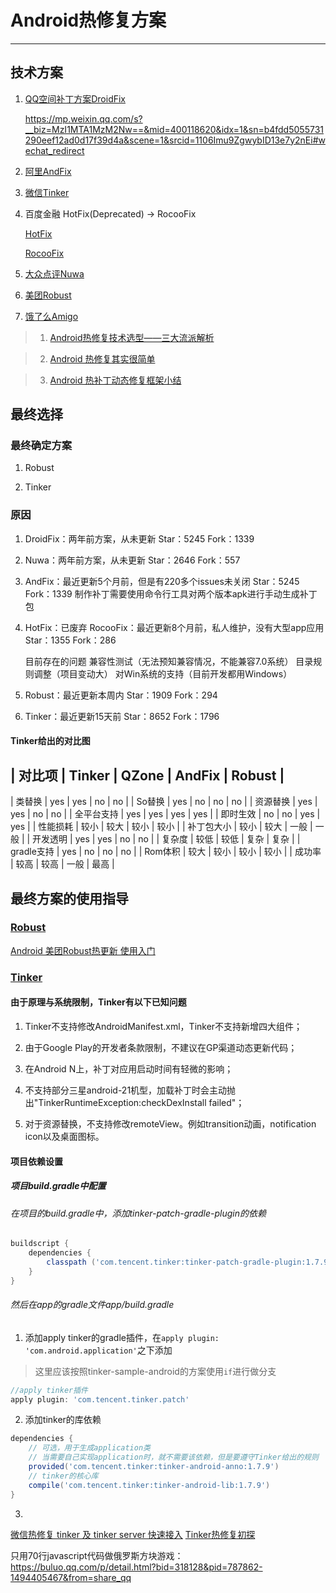 # Android热修复方案
---

## 技术方案

1. [QQ空间补丁方案DroidFix](https://github.com/bunnyblue/DroidFix)
    
    https://mp.weixin.qq.com/s?__biz=MzI1MTA1MzM2Nw==&mid=400118620&idx=1&sn=b4fdd5055731290eef12ad0d17f39d4a&scene=1&srcid=1106Imu9ZgwybID13e7y2nEi#wechat_redirect

2. [阿里AndFix](https://github.com/alibaba/AndFix)

3. [微信Tinker](https://github.com/Tencent/tinker)

4. 百度金融 HotFix(Deprecated) -> RocooFix

    [HotFix](https://github.com/dodola/HotFix)

    [RocooFix](https://github.com/dodola/RocooFix)

5. [大众点评Nuwa](https://github.com/jasonross/Nuwa)

6. [美团Robust](https://github.com/Meituan-Dianping/Robust)

7. [饿了么Amigo](https://github.com/eleme/Amigo)


> 1. [Android热修复技术选型——三大流派解析](http://www.chinaz.com/news/2016/0912/579753.shtml)

> 2. [Android 热修复其实很简单](http://blog.csdn.net/qq_31530015/article/details/51785228?locationNum=11)

> 3. [Android 热补丁动态修复框架小结](http://blog.csdn.net/lmj623565791/article/details/49883661)



## 最终选择

### 最终确定方案
1. Robust

2. Tinker


### 原因
1. DroidFix：两年前方案，从未更新 Star：5245 Fork：1339

2. Nuwa：两年前方案，从未更新 Star：2646 Fork：557

3. AndFix：最近更新5个月前，但是有220多个issues未关闭 Star：5245 Fork：1339
    制作补丁需要使用命令行工具对两个版本apk进行手动生成补丁包

4. HotFix：已废弃
   RocooFix：最近更新8个月前，私人维护，没有大型app应用 Star：1355 Fork：286

    目前存在的问题
    兼容性测试（无法预知兼容情况，不能兼容7.0系统）
    目录规则调整（项目变动大）
    对Win系统的支持（目前开发都用Windows）

5. Robust：最近更新本周内 Star：1909 Fork：294

6. Tinker：最近更新15天前 Star：8652 Fork：1796


#### Tinker给出的对比图

| 对比项     | Tinker | QZone | AndFix | Robust |
-----
| 类替换     | yes    | yes   | no     | no     |
| So替换     | yes    | no    | no     | no     |
| 资源替换   | yes    | yes   | no     | no     |
| 全平台支持 | yes    | yes   | yes    | yes    |
| 即时生效   | no     | no    | yes    | yes    |
| 性能损耗   | 较小   | 较大  | 较小   | 较小   |
| 补丁包大小 | 较小   | 较大  | 一般   | 一般   |
| 开发透明   | yes    | yes   | no     | no     |
| 复杂度     | 较低   | 较低  | 复杂   | 复杂   |
| gradle支持 | yes    | no    | no     | no     |
| Rom体积    | 较大   | 较小  | 较小   | 较小   |
| 成功率     | 较高   | 较高  | 一般   | 最高   |


## 最终方案的使用指导
### [Robust](https://github.com/Meituan-Dianping/Robust)


[Android 美团Robust热更新 使用入门](http://blog.csdn.net/snailbaby_soko/article/details/69524380)





### [Tinker](https://github.com/Tencent/tinker)

#### 由于原理与系统限制，Tinker有以下已知问题
1. Tinker不支持修改AndroidManifest.xml，Tinker不支持新增四大组件；

2. 由于Google Play的开发者条款限制，不建议在GP渠道动态更新代码；

3. 在Android N上，补丁对应用启动时间有轻微的影响；

4. 不支持部分三星android-21机型，加载补丁时会主动抛出"TinkerRuntimeException:checkDexInstall failed"；

5. 对于资源替换，不支持修改remoteView。例如transition动画，notification icon以及桌面图标。

#### 项目依赖设置
##### 项目build.gradle中配置

###### 在项目的build.gradle中，添加tinker-patch-gradle-plugin的依赖

```gradle
buildscript {
    dependencies {
        classpath ('com.tencent.tinker:tinker-patch-gradle-plugin:1.7.9')
    }
}
```

###### 然后在app的gradle文件app/build.gradle

1. 添加apply tinker的gradle插件，在`apply plugin: 'com.android.application'`之下添加

> 这里应该按照tinker-sample-android的方案使用`if`进行做分支

```gradle
//apply tinker插件
apply plugin: 'com.tencent.tinker.patch'
```

2. 添加tinker的库依赖

```gradle
dependencies {
    // 可选，用于生成application类 
    // 当需要自己实现application时，就不需要该依赖，但是要遵守Tinker给出的规则
    provided('com.tencent.tinker:tinker-android-anno:1.7.9')
    // tinker的核心库
    compile('com.tencent.tinker:tinker-android-lib:1.7.9') 
}
```

3. 

[微信热修复 tinker 及 tinker server 快速接入](https://juejin.im/post/5838298d61ff4b006b442b53)
[Tinker热修复初探](http://www.knowsky.com/986205.html)




只用70行javascript代码做俄罗斯方块游戏：https://buluo.qq.com/p/detail.html?bid=318128&pid=787862-1494405467&from=share_qq